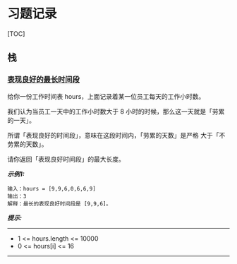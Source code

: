 # 习题记录
[TOC]
## 栈
### [表现良好的最长时间段](https://leetcode-cn.com/problems/longest-well-performing-interval/)
给你一份工作时间表 hours，上面记录着某一位员工每天的工作小时数。

我们认为当员工一天中的工作小时数大于 8 小时的时候，那么这一天就是「劳累的一天」。

所谓「表现良好的时间段」，意味在这段时间内，「劳累的天数」是严格 大于「不劳累的天数」。

请你返回「表现良好时间段」的最大长度。

***示例1:***
```
输入：hours = [9,9,6,0,6,6,9]
输出：3
解释：最长的表现良好时间段是 [9,9,6]。
```

***提示:***
***
- 1 <= hours.length <= 10000
- 0 <= hours[i] <= 16
***

